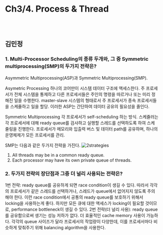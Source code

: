 # Ch3/4. Process & Thread 

<br>
<br>

## 김민정
### 1. Multi-Processor Scheduling의 종류 두개와, 그 중 Symmetric multiprocessing(SMP)의 두가지 전략은?
Asymmetric Multiprocessing(ASP)과 Symmetric Multiprocessing(SMP).

Asymetric Processing
하나의 코어만이 시스템 데이터 구조에 액세스한다. 주 프로세서가 전체 시스템을 통제하고 다른 프로세서들은 주인의 명령을 따르거나 또는 미리 정해진 일을 수행한다. master-slave 시스템의 형태로서 주 프로세서가 종속 프로세서들을 스케쥴하고 일을 할당. 이러한 ASP는 간단하여 데이터 공유의 필요성을 줄인다.

Symmetric Multiprocessing
각 프로세서가 self-scheduling 하는 방식. 스케쥴러는 각 프로세서에 대해 ready queue를 검사하고 실행할 스레드를 선택하도록 하여 스케쥴링을 진행한다. 프로세서가 메모리와 입출력 버스 및 데이터 path를 공유하며, 하나의 운영체제가 모든 프로세서를 관리.

SMP는 다음과 같은 두가지 전략을 가진다.
![2strategies](https://velog.velcdn.com/images%2Fwilko97%2Fpost%2Fb997bc24-aacd-4450-b862-19aea8e13ebc%2Fimage.png)
1. All threads may be in a common ready queue.
2. Each processor may have its own private queue of threads.

### 2. 두가지 전략의 장단점과 그중 더 널리 사용되는 전략은?
1번 전략: ready queue를 공유하게 되면 race condition이 생길 수 있다. 따라서 각각의 프로세서가 같은 스레드를 선택하거나, 스레드가 queue에서 없어지지 않도록 주의해야 한다. 이런 race condition에서 공통의 ready queue를 보호하기 위해서 locking을 사용하는게 좋다. 하지만 모든 큐에 대한 액세스가 locking이 필요할 것이므로, performance bottleneck이 생길 수 있다.
2번 전략(더 널리 사용): ready queue를 공유함으로써 생기는 성능 저하가 없다. 더 효율적인 cache memory 사용이 가능하다. 각각의 queue 사이즈가 달라 프로세서의 작업량이 다양한데, 이를 프로세서마다 비슷하게 맞춰주기 위해 balancing algorithm을 사용한다.
